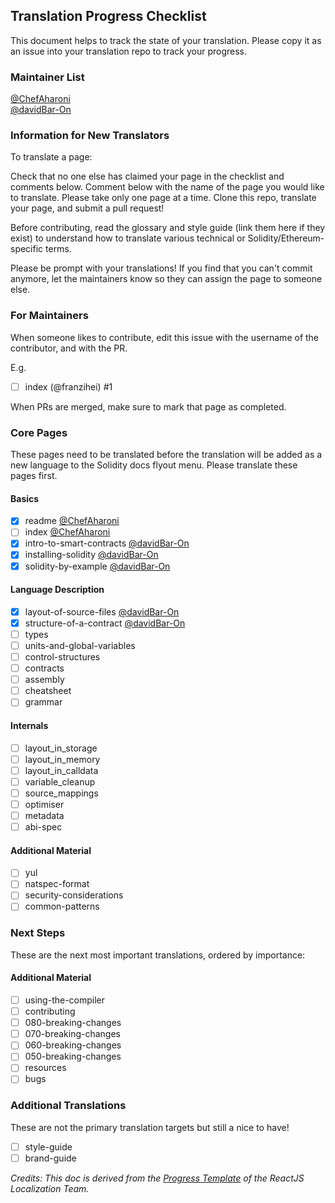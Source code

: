 ## Translation Progress Checklist

This document helps to track the state of your translation. Please copy it as an issue into your translation repo to track your progress.

### Maintainer List

[@ChefAharoni](https://github.com/) <br>
[@davidBar-On](https://github.com/davidBar-On)

### Information for New Translators

To translate a page:

Check that no one else has claimed your page in the checklist and comments below.
Comment below with the name of the page you would like to translate. Please take only one page at a time.
Clone this repo, translate your page, and submit a pull request!

Before contributing, read the glossary and style guide (link them here if they exist) to understand how to translate various technical or Solidity/Ethereum-specific terms.

Please be prompt with your translations! If you find that you can't commit anymore, let the maintainers know so they can assign the page to someone else.

### For Maintainers

When someone likes to contribute, edit this issue with the username of the contributor, and with the PR.

E.g.

- [ ] index (@franzihei) #1

When PRs are merged, make sure to mark that page as completed.

### Core Pages

These pages need to be translated before the translation will be added as a new language to the Solidity docs flyout menu. Please translate these pages first.

#### Basics

- [x] readme [@ChefAharoni](https://github.com/)
- [ ] index [@ChefAharoni](https://github.com/)
- [x] intro-to-smart-contracts [@davidBar-On](https://github.com/davidBar-On)
- [x] installing-solidity [@davidBar-On](https://github.com/davidBar-On)
- [x] solidity-by-example [@davidBar-On](https://github.com/davidBar-On)

#### Language Description

- [x] layout-of-source-files [@davidBar-On](https://github.com/davidBar-On)
- [x] structure-of-a-contract [@davidBar-On](https://github.com/davidBar-On)
- [ ] types
- [ ] units-and-global-variables
- [ ] control-structures
- [ ] contracts
- [ ] assembly
- [ ] cheatsheet
- [ ] grammar

#### Internals

- [ ] layout_in_storage
- [ ] layout_in_memory
- [ ] layout_in_calldata
- [ ] variable_cleanup
- [ ] source_mappings
- [ ] optimiser
- [ ] metadata
- [ ] abi-spec

#### Additional Material

- [ ] yul
- [ ] natspec-format
- [ ] security-considerations
- [ ] common-patterns

### Next Steps

These are the next most important translations, ordered by importance:

#### Additional Material

- [ ] using-the-compiler
- [ ] contributing
- [ ] 080-breaking-changes
- [ ] 070-breaking-changes
- [ ] 060-breaking-changes
- [ ] 050-breaking-changes
- [ ] resources
- [ ] bugs

### Additional Translations

These are not the primary translation targets but still a nice to have!

- [ ] style-guide
- [ ] brand-guide

_Credits: This doc is derived from the [Progress Template](https://github.com/reactjs/reactjs.org-translation/blob/master/PROGRESS.template.md) of the ReactJS Localization Team._
